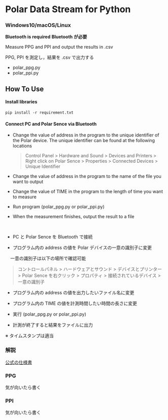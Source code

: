 # Polar Data Stream for Python

### Windows10/macOS/Linux

**Bluetooth is required**
**Bluetooth が必要**

Measure PPG and PPI and output the results in .csv

PPG, PPI を測定し，結果を .csv で出力する

- polar_ppg.py 
- polar_ppi.py

## How To Use

#### Install libraries

`pip install -r requirement.txt`

#### Connect PC and Polar Sence via Bluetooth

- Change the value of address in the program to the unique identifier of the Polar device. The unique identifier can be found at the following locations
  
  > Control Panel > Hardware and Sound > Devices and Printers > Right click on Polar Sence > Properties > Connected Devices > Unique Identifier

- Change the value of address in the program to the name of the file you want to output

- Change the value of TIME in the program to the length of time you want to measure

- Run program (polar_ppg.py or polar_ppi.py)

- When the measurement finishes, output the result to a file

<br />

- PC と Polar Sence を Bluetooth で接続

- プログラム内の address の値を Polar デバイスの一意の識別子に変更

    一意の識別子は以下の場所で確認可能
    
> コントロールパネル > ハードウェアとサウンド > デバイスとプリンター > Polar Sence を右クリック > プロパティ > 接続されているデバイス > 一意の識別子
   
   
- プログラム内の address の値を出力したいファイル名に変更

- プログラム内の TIME の値を計測時間したい時間の長さに変更

- 実行 (polar_ppg.py or polar_ppi.py)

- 計測が終了すると結果をファイルに出力

※ タイムスタンプは適当

### 解説

[公式の仕様書](https://github.com/polarofficial/polar-ble-sdk/blob/master/technical_documentation/Polar_Measurement_Data_Specification.pdf)

### PPG

気が向いたら書く



### PPI

気が向いたら書く
